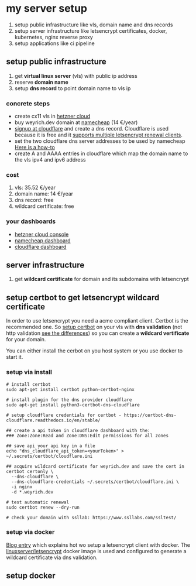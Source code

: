 # my server setup

1. setup public infrastructure like vls, domain name and dns records 
2. setup server infrastructure like letsencrypt certificates, docker, kubernetes, nginx reverse proxy
3. setup applications like ci pipeline

## setup public infrastructure

1. get **virtual linux server** (vls) with public ip address 
2. reserve **domain name**
3. setup **dns record** to point domain name to vls ip


### concrete steps
- create cx11 vls in [hetzner cloud](https://www.hetzner.de/) 
- buy weyrich.dev domain at [namecheap](https://www.namecheap.com/) (14 €/year)
- [signup at cloudflare](https://dash.cloudflare.com/) and create a dns record. Cloudflare is used because it is free and it [supports multiple letsencrypt renewal clients](https://community.letsencrypt.org/t/dns-providers-who-easily-integrate-with-lets-encrypt-dns-validation/86438).
- set the two cloudflare dns server addresses to be used by namecheap [Here is a how-to](https://www.namecheap.com/support/knowledgebase/article.aspx/767/10/how-to-change-dns-for-a-domain)
- create A and AAAA entries in cloudflare which map the domain name to the vls ipv4 and ipv6 address

### cost
1. vls: 35.52 €/year
2. domain name: 14 €/year
3. dns record: free
4. wildcard certificate: free

### your dashboards
- [hetzner cloud console](https://console.hetzner.cloud/projects)
- [namecheap dashboard](https://ap.www.namecheap.com/)
- [cloudflare dashboard](https://dash.cloudflare.com/f)

## server infrastructure 

1. get **wildcard certificate** for domain and its subdomains with letsencrypt


## setup certbot to get letsencrypt wildcard certificate 

In order to use letsencrypt you need a acme compliant client. Certbot is the recommended one. So [setup certbot](https://certbot.eff.org/instructions) on your vls with **dns validation** (not http validation [see the differences](https://letsencrypt.org/de/docs/challenge-types/)) so you can create a **wildcard vertificate** for your domain.

You can either install the cerbot on you host system or you use docker to start it.

### setup via install

```shell
# install certbot
sudo apt-get install certbot python-certbot-nginx

# install plugin for the dns provider cloudflare
sudo apt-get install python3-certbot-dns-cloudflare

# setup cloudflare credentials for certbot - https://certbot-dns-cloudflare.readthedocs.io/en/stable/

## create a api token in cloudflare dashboard with the:
### Zone:Zone:Read and Zone:DNS:Edit permissions for all zones

## save api your api key in a file
echo "dns_cloudflare_api_token=<yourToken>" > ~/.secrets/certbot/cloudflare.ini

## acquire wildcard certificate for weyrich.dev and save the cert in
certbot certonly \
  --dns-cloudflare \
  --dns-cloudflare-credentials ~/.secrets/certbot/cloudflare.ini \
  -i nginx
  -d *.weyrich.dev

# test automatic renewal
sudo certbot renew --dry-run

# check your domain with ssllab: https://www.ssllabs.com/ssltest/
```

### setup via docker

[Blog entry](https://medium.com/faun/docker-letsencrypt-dns-validation-75ba8c08a0d) which explains hot wo setup a letsencrypt client with docker. The [linuxserver/letsencrypt](https://hub.docker.com/r/linuxserver/letsencrypt) docker image is used and configured to generate a wildcard certificate via dns validation. 

## setup docker